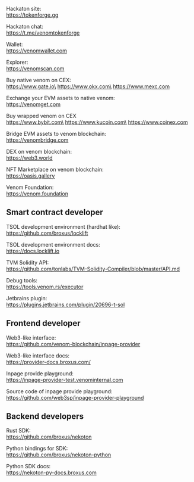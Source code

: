 Hackaton site:\
https://tokenforge.gg

Hackaton chat:\
https://t.me/venomtokenforge

Wallet:\
https://venomwallet.com

Explorer:\
https://venomscan.com

Buy native venom on CEX:\
https://www.gate.io\
https://www.okx.com\
https://www.mexc.com

Exchange your EVM assets to native venom:\
https://venomget.com

Buy wrapped venom on CEX\
https://www.bybit.com\
https://www.kucoin.com\
https://www.coinex.com

Bridge EVM assets to venom blockchain:\
https://venombridge.com

DEX on venom blockchain:\
https://web3.world

NFT Marketplace on venom blockchain:\
https://oasis.gallery

Venom Foundation:\
https://venom.foundation

## Smart contract developer

TSOL development environment (hardhat like):\
https://github.com/broxus/locklift

TSOL development environment docs:\
https://docs.locklift.io

TVM Solidity API:\
https://github.com/tonlabs/TVM-Solidity-Compiler/blob/master/API.md

Debug tools:\
https://tools.venom.rs/executor

Jetbrains plugin:\
https://plugins.jetbrains.com/plugin/20696-t-sol


## Frontend developer

Web3-like interface:\
https://github.com/venom-blockchain/inpage-provider

Web3-like interface docs:\
https://provider-docs.broxus.com/

Inpage provide playground:\
https://inpage-provider-test.venominternal.com

Source code of inpage provide playground:\
https://github.com/web3sp/inpage-provider-playground

## Backend developers

Rust SDK:\
https://github.com/broxus/nekoton

Python bindings for SDK:\
https://github.com/broxus/nekoton-python

Python SDK docs:\
https://nekoton-py-docs.broxus.com
